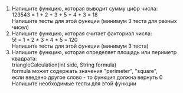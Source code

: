 ﻿1. Напишите функцию, которая выводит сумму цифр числа:  
    123543 = 1 + 2 + 3 + 5 + 4 + 3 = 18  
    Напишите тесты для этой функции (минимум 3 теста для разных чисел)  
2. Напишите функцию, которая считает факториал числа:  
    5! = 1 * 2 * 3 * 4 * 5 = 120  
    Напишите тесты для этой функции (минимум 3 теста)  
3. Напишите функцию, которая определяет площадь или периметр квадрата:  
    triangleCalculation(int side, String formula)  
    formula может содержать значения "perimeter", "square",  
    если введено другое слово - то функция должна вернуть 0  
    Напишите необходимые тесты для этой функции  